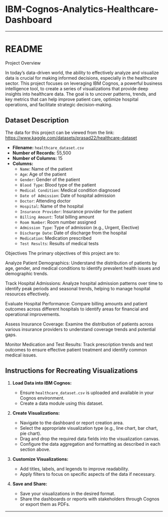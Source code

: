 # IBM-Cognos-Analytics-Healthcare-Dashboard
---

# README

Project Overview

In today’s data-driven world, the ability to effectively analyze and visualize data is crucial for making informed decisions, especially in the healthcare sector. This project focuses on leveraging IBM Cognos, a powerful business intelligence tool, to create a series of visualizations that provide deep insights into healthcare data. The goal is to uncover patterns, trends, and key metrics that can help improve patient care, optimize hospital operations, and facilitate strategic decision-making.

## Dataset Description
The data for this project can be viewed from the link:
https://www.kaggle.com/datasets/prasad22/healthcare-dataset

- **Filename:** `healthcare_dataset.csv`
- **Number of Records:** 55,500
- **Number of Columns:** 15
- **Columns:**
  - `Name`: Name of the patient
  - `Age`: Age of the patient
  - `Gender`: Gender of the patient
  - `Blood Type`: Blood type of the patient
  - `Medical Condition`: Medical condition diagnosed
  - `Date of Admission`: Date of hospital admission
  - `Doctor`: Attending doctor
  - `Hospital`: Name of the hospital
  - `Insurance Provider`: Insurance provider for the patient
  - `Billing Amount`: Total billing amount
  - `Room Number`: Room number assigned
  - `Admission Type`: Type of admission (e.g., Urgent, Elective)
  - `Discharge Date`: Date of discharge from the hospital
  - `Medication`: Medication prescribed
  - `Test Results`: Results of medical tests

Objectives
The primary objectives of this project are to:

Analyze Patient Demographics: Understand the distribution of patients by age, gender, and medical conditions to identify prevalent health issues and demographic trends.

Track Hospital Admissions: Analyze hospital admission patterns over time to identify peak periods and seasonal trends, helping to manage hospital resources effectively.

Evaluate Hospital Performance: Compare billing amounts and patient outcomes across different hospitals to identify areas for financial and operational improvements.

Assess Insurance Coverage: Examine the distribution of patients across various insurance providers to understand coverage trends and potential gaps.

Monitor Medication and Test Results: Track prescription trends and test outcomes to ensure effective patient treatment and identify common medical issues.


## Instructions for Recreating Visualizations

1. **Load Data into IBM Cognos:**
   - Ensure `healthcare_dataset.csv` is uploaded and available in your Cognos environment.
   - Create a data module using this dataset.

2. **Create Visualizations:**
   - Navigate to the dashboard or report creation area.
   - Select the appropriate visualization type (e.g., line chart, bar chart, pie chart).
   - Drag and drop the required data fields into the visualization canvas.
   - Configure the data aggregation and formatting as described in each section above.

3. **Customize Visualizations:**
   - Add titles, labels, and legends to improve readability.
   - Apply filters to focus on specific aspects of the data if necessary.

4. **Save and Share:**
   - Save your visualizations in the desired format.
   - Share the dashboards or reports with stakeholders through Cognos or export them as PDFs.



---

